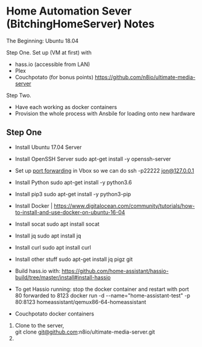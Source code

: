 # Home Automation Sever (BitchingHomeServer) Notes

The Beginning: Ubuntu 18.04

Step One.
Set up (VM at first) with

- hass.io (accessible from LAN)
- Plex
- Couchpotato (for bonus points) https://github.com/n8io/ultimate-media-server

Step Two.
- Have each working as docker containers
- Provision the whole process with Ansbile for loading onto new hardware

## Step One
- Install Ubuntu 17.04 Server
- Install OpenSSH Server
    sudo apt-get install -y openssh-server
- Set up [port forwarding]() in Vbox so we can do
    ssh -p22222 jon@127.0.0.1
 - Install Python
    sudo apt-get install -y python3.6
- Install pip3
    sudo apt-get install -y python3-pip
 - Install Docker | https://www.digitalocean.com/community/tutorials/how-to-install-and-use-docker-on-ubuntu-16-04
 - Install socat
    sudo apt install socat
- Install jq
    sudo apt install jq
- Install curl
    sudo apt install curl
 - Install other stuff
    sudo apt-get install jq pigz git
 - Build hass.io with:
    https://github.com/home-assistant/hassio-build/tree/master/install#install-hassio
 - To get Hassio running: stop the docker container and restart with port 80 forwarded to 8123
    docker run -d --name="home-assistant-test" -p 80:8123 homeassistant/qemux86-64-homeassistant
    
- Couchpotato docker containers
  
1. Clone to the server,  
    git clone git@github.com:n8io/ultimate-media-server.git
3. 
